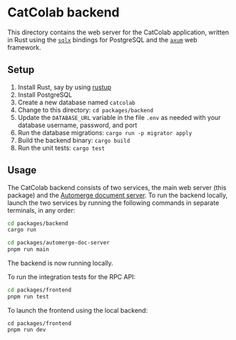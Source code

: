 # CatColab backend

This directory contains the web server for the CatColab application, written in
Rust using the [`sqlx`](https://github.com/launchbadge/sqlx) bindings for
PostgreSQL and the [`axum`](https://github.com/tokio-rs/axum) web framework.

## Setup

1. Install Rust, say by using [rustup](https://rustup.rs/)
2. Install PostgreSQL
3. Create a new database named `catcolab`
4. Change to this directory: `cd packages/backend`
5. Update the `DATABASE_URL` variable in the file `.env` as needed with your
   database username, password, and port
6. Run the database migrations: `cargo run -p migrator apply`
7. Build the backend binary: `cargo build`
8. Run the unit tests: `cargo test`

## Usage

The CatColab backend consists of two services, the main web server (this
package) and the [Automerge document server](../automerge-doc-server). To run
the backend locally, launch the two services by running the following commands
in separate terminals, in any order:

```sh
cd packages/backend
cargo run
```

```sh
cd packages/automerge-doc-server
pnpm run main
```

The backend is now running locally.

To run the integration tests for the RPC API:

```sh
cd packages/frontend
pnpm run test
```

To launch the frontend using the local backend:

```
cd packages/frontend
pnpm run dev
```
